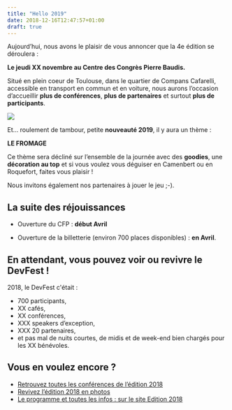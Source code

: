 ```yaml
---
title: "Hello 2019"
date: 2018-12-16T12:47:57+01:00
draft: true
---
```


Aujourd’hui, nous avons le plaisir de vous annoncer que la 4e édition se déroulera :

**Le jeudi XX novembre
au Centre des Congrès Pierre Baudis.**

Situé en plein coeur de Toulouse, dans le quartier de Compans Cafarelli, accessible en transport en commun et en voiture, nous aurons l’occasion d’accueillir **plus de conférences**, **plus de partenaires** et surtout **plus de participants**.

![](images/posts/2018-03-27-lancement-devfest-toulouse-2018/baudis.jpg)

Et… roulement de tambour, petite **nouveauté 2019**, il y aura un thème :


**LE FROMAGE**


Ce thème sera décliné sur l’ensemble de la journée avec des **goodies**, une **décoration au top** et si vous voulez vous déguiser en Camenbert ou en Roquefort,
faites vous plaisir !

Nous invitons également nos partenaires à jouer le jeu ;-).

## La suite des réjouissances

- Ouverture du CFP : **début Avril**

- Ouverture de la billetterie (environ 700 places disponibles) : **en Avril**.

## En attendant, vous pouvez voir ou revivre le **DevFest** !

2018, le DevFest c'était :

- 700 participants,
- XX cafés,
- XX conférences,
- XXX speakers d’exception,
- XXX 20 partenaires,
- et pas mal de nuits courtes, de midis et de week-end bien chargés pour
les XX bénévoles.

<!-- ![](images/posts/2018-03-27-lancement-devfest-toulouse-2018/lancement-1.jpg) -->

## Vous en voulez encore ?

- [Retrouvez toutes les conférences de l’édition 2018](TODO)
- [Revivez l’édition 2018 en photos](TODO)
- [Le programme et toutes les infos : sur le site Edition 2018](https://2018.devfesttoulouse.fr/)

<!-- ![](images/posts/2018-03-27-lancement-devfest-toulouse-2018/lancement-3.jpg) -->

